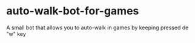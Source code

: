 # auto-walk-bot-for-games
A small bot that allows you to auto-walk in games by keeping pressed de "w" key

